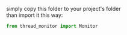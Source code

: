 simply copy this folder to your project's folder  
than import it this way:
```python
from thread_monitor import Monitor
```
